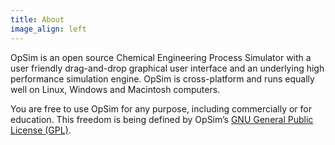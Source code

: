 ```yaml
---
title: About
image_align: left
---
```


OpSim is an open source Chemical Engineering Process Simulator with a user friendly drag-and-drop graphical user interface and an underlying high performance simulation engine. OpSim is cross-platform and runs equally well on Linux, Windows and Macintosh computers.

You are free to use OpSim for any purpose, including commercially or for education. This freedom is being defined by OpSim’s [GNU General Public License (GPL)](../../license).